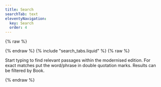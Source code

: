 ```yaml
---
title: Search
searchTab: text
eleventyNavigation:
  key: Search
  order: 4
---
```


{% raw %}

<link href="/pagefind/pagefind-ui.css" rel="stylesheet">
<script src="/pagefind/pagefind-ui.js"></script>
<div id="search">
{% endraw %}
    {% include "search_tabs.liquid" %}
{% raw %}
    <p class="tab-intro">
        Start typing to find relevant passages within the modernised edition. For exact matches put the word/phrase in double quotation marks. Results can be filtered by Book.
    </p>
    <div id="text-search">
    </div>
</div>
<script>
    window.addEventListener('DOMContentLoaded', (event) => {
        let pageFind = new PagefindUI({ 
            element: "#text-search", 
            showSubResults: false,
            pageSize: 15,
            showImages: false,
            autofocus: true,
            sort: { "book-page": "asc" },
            openFilters: ['Book']
        });
        const params = new URLSearchParams(window.location.search);
        const userQuery = params.get('q');
        if (userQuery) {
            pageFind.triggerSearch(userQuery)
        }
    });
</script>
{% endraw %}
